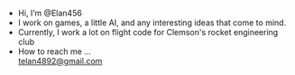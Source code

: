 - Hi, I’m @Elan456
- I work on games, a little AI, and any interesting ideas that come to mind.
- Currently, I work a lot on flight code for Clemson's rocket engineering club
- How to reach me ...  
telan4892@gmail.com

<!---
Elan456/Elan456 is a ✨ special ✨ repository because its `README.md` (this file) appears on your GitHub profile.
You can click the Preview link to take a look at your changes.
--->
